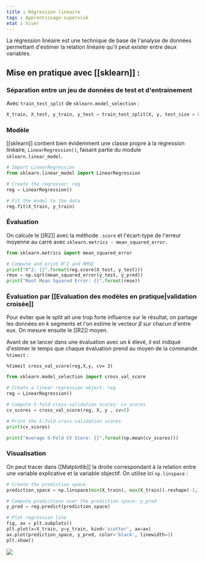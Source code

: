 ```yaml
---
title : Régression linéaire
tags : Apprentissage-supervisé
etat : hiver
---
```


La régression linéaire est une technique de base de l'analyse de données permettant d'estimer la relation linéaire qu'il peut exister entre deux variables.


## Mise en pratique avec [[sklearn]] :

### Séparation entre un jeu de données de test et d'entrainement

Avec `train_test_split` de `sklearn.model_selection` : 

```python
X_train, X_test, y_train, y_test = train_test_split(X, y, test_size = 0.3, random_state=42)
```

### Modèle

[[sklearn]] contient bien évidemment une classe propre à la régression linéaire, `LinearRegression()`, faisant partie du module `sklearn.linear_model`.

```python
# Import LinearRegression
from sklearn.linear_model import LinearRegression

# Create the regressor: reg
reg = LinearRegression()

# Fit the model to the data
reg.fit(X_train, y_train)
````

### Évaluation

On calcule le [[R2]] avec la méthode `.score` et l'écart-type de l'erreur moyenne au carré avec `sklearn.metrics - mean_squared_error`.

```python
from sklearn.metrics import mean_squared_error

# Compute and print R^2 and RMSE
print("R^2: {}".format(reg.score(X_test, y_test)))
rmse = np.sqrt(mean_squared_error(y_test, y_pred))
print("Root Mean Squared Error: {}".format(rmse))
````

### Évaluation par [[Evaluation des modèles en pratique\|validation croisée]]

Pour éviter que le split ait une trop forte influence sur le résultat, on partage les données en $k$ segments et l'on estime le vecteur $\beta$ sur chacun d'entre eux. On mesure ensuite le [[R2]] moyen. 

Avant de se lancer dans une évaluation avec un $k$ élevé, il est indiqué d'estimer le temps que chaque évaluation prend au moyen de la commande `%timeit`  :

`%timeit cross_val_score(reg,X,y, cv= 3)`

```python
from sklearn.model_selection import cross_val_score

# Create a linear regression object: reg
reg = LinearRegression()

# Compute 5-fold cross-validation scores: cv_scores
cv_scores = cross_val_score(reg, X, y , cv=5)

# Print the 5-fold cross-validation scores
print(cv_scores)

print("Average 5-Fold CV Score: {}".format(np.mean(cv_scores)))
````

### Visualisation

On peut tracer dans [[Matplotlib]] la droite correspondant à la relation entre une variable explicative et la variable objectif. On utilise ici `np.linspace` :

```python
# Create the prediction space
prediction_space = np.linspace(min(X_train), max(X_train)).reshape(-1,1)

# Compute predictions over the prediction space: y_pred
y_pred = reg.predict(prediction_space)

# Plot regression line
fig, ax = plt.subplots()
plt.plot(x=X_train, y=y_train, kind='scatter', ax=ax)
ax.plot(prediction_space, y_pred, color='black', linewidth=3)
plt.show()
````

![](/assets/img/regression_ex.png#center)






